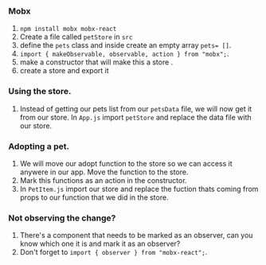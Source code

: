 ### Mobx

1. `npm install mobx mobx-react`
2. Create a file called `petStore` in `src`
3. define the `pets` class and inside create an empty array `pets= []`.
4. `import { makeObservable, observable, action } from "mobx";`.
5. make a constructor that will make this a store .
6. create a store and export it

### Using the store.

1. Instead of getting our pets list from our `petsData` file, we will now get it from our store. In `App.js` import `petStore` and replace the data file with our store.

### Adopting a pet.

1. We will move our adopt function to the store so we can access it anywere in our app. Move the function to the store.
2. Mark this functions as an action in the constructor.
3. In `PetItem.js` import our store and replace the fuction thats coming from props to our function that we did in the store.

### Not observing the change?

1. There's a component that needs to be marked as an observer, can you know which one it is and mark it as an observer?
2. Don't forget to `import { observer } from "mobx-react";`.
